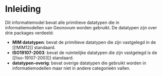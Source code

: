 # Inleiding

Dit informatiemodel bevat alle primitieve datatypen die in informatiemodellen van Geonovum worden gebruikt. De datatypen zijn over drie packages verdeeld:

- **MIM datatypen**: bevat de primitieve datatypen die zijn vastgelegd in de [[!MIM12]] standaard.
- **ISO19107-2003**: bevat de ruimtelijke datatypen die zijn vastgelegd is de [[!iso-19107-2003]] standaard.
- **datatypen-overig**: bevat overige datatypen die gebruikt worden in informatiemodellen maar niet in andere categorieën vallen.
